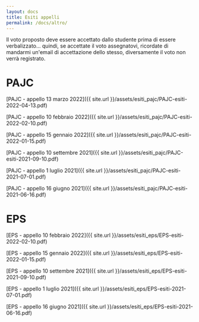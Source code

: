 ```yaml
---
layout: docs
title: Esiti appelli
permalink: /docs/altro/
---
```


<div class="note warning">
  <p>Il voto proposto deve essere accettato dallo studente prima di essere verbalizzato... quindi, se accettate il voto assegnatovi, ricordate di mandarmi un'email di accettazione dello stesso, diversamente il voto non verrà registrato.</p>
</div>

# PAJC
[PAJC - appello 13 marzo 2022]({{ site.url }}/assets/esiti_pajc/PAJC-esiti-2022-04-13.pdf)

[PAJC - appello 10 febbraio 2022]({{ site.url }}/assets/esiti_pajc/PAJC-esiti-2022-02-10.pdf)

[PAJC - appello 15 gennaio 2022]({{ site.url }}/assets/esiti_pajc/PAJC-esiti-2022-01-15.pdf)

[PAJC - appello 10 settembre 2021]({{ site.url }}/assets/esiti_pajc/PAJC-esiti-2021-09-10.pdf)

[PAJC - appello 1 luglio 2021]({{ site.url }}/assets/esiti_pajc/PAJC-esiti-2021-07-01.pdf)

[PAJC - appello 16 giugno 2021]({{ site.url }}/assets/esiti_pajc/PAJC-esiti-2021-06-16.pdf)


# EPS
[EPS - appello 10 febbraio 2022]({{ site.url }}/assets/esiti_eps/EPS-esiti-2022-02-10.pdf)

[EPS - appello 15 gennaio 2022]({{ site.url }}/assets/esiti_eps/EPS-esiti-2022-01-15.pdf)

[EPS - appello 10 settembre 2021]({{ site.url }}/assets/esiti_eps/EPS-esiti-2021-09-10.pdf)

[EPS - appello 1 luglio 2021]({{ site.url }}/assets/esiti_eps/EPS-esiti-2021-07-01.pdf)

[EPS - appello 16 giugno 2021]({{ site.url }}/assets/esiti_eps/EPS-esiti-2021-06-16.pdf)
